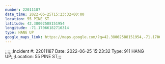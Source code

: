 ```yaml
---
number: 22011187
date_time: 2022-06-25T15:23:32+00:00
location: 55 PINE ST
latitude: 42.38002588151954
longitude: -71.17066182716314
type: HANG UP
google_maps_link: https://maps.google.com/?q=42.38002588151954,-71.17066182716314
---
```


;;;;;;Incident #: 22011187  Date: 2022-06-25 15:23:32   Type: 911 HANG UP;;;Location: 55 PINE ST;;;

